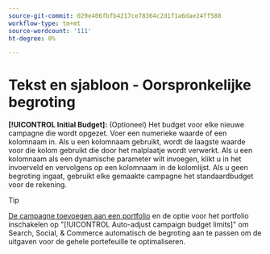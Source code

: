 ```yaml
---
source-git-commit: 029e406fbfb4217ce78364c2d1f1a6dae24ff588
workflow-type: tm+mt
source-wordcount: '111'
ht-degree: 0%

---
```

# Tekst en sjabloon - Oorspronkelijke begroting

**[!UICONTROL Initial Budget]:** (Optioneel) Het budget voor elke nieuwe campagne die wordt opgezet. Voer een numerieke waarde of een kolomnaam in. Als u een kolomnaam gebruikt, wordt de laagste waarde voor die kolom gebruikt die door het malplaatje wordt verwerkt. Als u een kolomnaam als een dynamische parameter wilt invoegen, klikt u in het invoerveld en vervolgens op een kolomnaam in de kolomlijst. Als u geen begroting ingaat, gebruikt elke gemaakte campagne het standaardbudget voor de rekening.

>[!TIP]
>
>[De campagne toevoegen aan een portfolio](/help/search-social-commerce/campaign-management/campaign-assign-to-portfolio.md) en de optie voor het portfolio inschakelen op &quot;[!UICONTROL Auto-adjust campaign budget limits]&quot; om Search, Social, &amp; Commerce automatisch de begroting aan te passen om de uitgaven voor de gehele portefeuille te optimaliseren.
